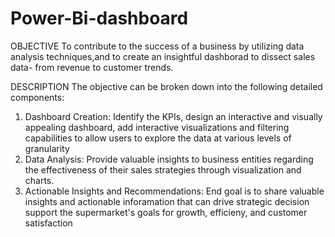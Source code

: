 # Power-Bi-dashboard

OBJECTIVE
 To contribute to the success of a business by utilizing data analysis techniques,and to create  an insightful dashborad to dissect sales data- from revenue to customer trends.

DESCRIPTION
The objective can be broken down into the following detailed components:
1. Dashboard Creation: Identify the KPIs, design an interactive and visually appealing dashboard, add interactive visualizations and filtering capabilities  to allow users to explore the data at various levels of granularity
2. Data Analysis: Provide valuable insights to business entities regarding the effectiveness of their sales strategies through visualization and charts.
3. Actionable Insights and Recommendations: End goal is to share valuable insights and actionable inforamation that can drive strategic decision support  the supermarket's goals for growth, efficieny, and customer satisfaction
